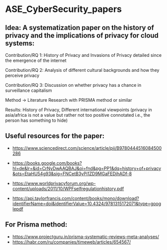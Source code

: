# ASE_CyberSecurity_papers
## Idea: A systematization paper on the history of privacy and the implications of privacy for cloud systems:


Contribution/RQ 1: History of Privacy and Invasions of Privacy detailed since the emergence of the internet

Contribution/RQ 2: Analysis of different cultural backgrounds and how they perceive privacy

Contribution/RQ 3: Discussion on whether privacy has a chance in surveillance capitalism


Method -> Literature Research with PRISMA method or similar


Results: History of Privacy, Different international viewpoints (privacy in asia/africa is not a value but rather not too positive connotated i.e., the person has something to hide)



## Useful resources for the paper:
- https://www.sciencedirect.com/science/article/pii/B9780444516084500286
- https://books.google.com/books?hl=de&lr=&id=CrNyDwAAQBAJ&oi=fnd&pg=PP1&dq=history+of+privacy&ots=EtaHU54g93&sig=FNCetB3yPi1ZD9MGaFEDjhADf-8

- https://www.worldprivacyforum.org/wp-content/uploads/2011/10/WPFselfregulationhistory.pdf
- https://api.taylorfrancis.com/content/books/mono/download?identifierName=doi&identifierValue=10.4324/9781315172071&type=googlepdf

## For Prisma method:
- https://www.projectguru.in/prisma-systematic-reviews-meta-analyses/
- https://habr.com/ru/companies/timeweb/articles/654567/
